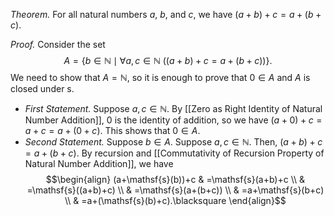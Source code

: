 *Theorem.* For all natural numbers $a$, $b$, and $c$, we have $(a+b)+c=a+(b+c)$.

*Proof.* Consider the set $$A=\{b\in \mathbb{N}\mid \forall a,c\in \mathbb{N} \ ((a+b)+c=a+(b+c))\}.$$We need to show that $A=\mathbb{N}$, so it is enough to prove that $0\in A$ and $A$ is closed under $\mathsf{s}$.
- *First Statement.* Suppose $a,c\in \mathbb{N}$. By [[Zero as Right Identity of Natural Number Addition]], $0$ is the identity of addition, so we have $(a+0)+c=a+c=a+(0+c)$. This shows that $0\in A$.
- *Second Statement.* Suppose $b\in A$. Suppose $a,c\in \mathbb{N}$. Then, $(a+b)+c=a+(b+c)$. By recursion and [[Commutativity of Recursion Property of Natural Number Addition]], we have  $$\begin{align}
(a+\mathsf{s}(b))+c & =\mathsf{s}(a+b)+c \\
 & =\mathsf{s}((a+b)+c) \\
 & =\mathsf{s}(a+(b+c)) \\
 & =a+\mathsf{s}(b+c) \\
 & =a+(\mathsf{s}(b)+c).\blacksquare
\end{align}$$